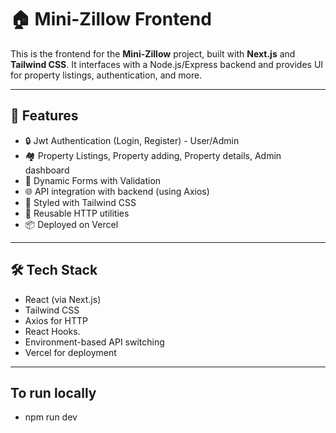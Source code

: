 # 🏠 Mini-Zillow Frontend

This is the frontend for the **Mini-Zillow** project, built with **Next.js** and **Tailwind CSS**. It interfaces with a Node.js/Express backend and provides UI for property listings, authentication, and more.

---

## 🚀 Features

- 🔒 Jwt Authentication (Login, Register) - User/Admin
- 🏘 Property Listings, Property adding, Property details, Admin dashboard
- 📄 Dynamic Forms with Validation
- 🌐 API integration with backend (using Axios)
- 🎨 Styled with Tailwind CSS
- 🔁 Reusable HTTP utilities
- 📦 Deployed on Vercel

---

## 🛠 Tech Stack

- React (via Next.js)
- Tailwind CSS
- Axios for HTTP
- React Hooks.
- Environment-based API switching
- Vercel for deployment

---

## To run locally
- npm run dev

